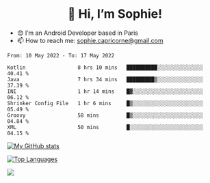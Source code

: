 <h1 align="center"> 👋 Hi, I’m Sophie! </h1>  

- 😊 I’m an Android Developer based in Paris
- 📫 How to reach me: sophie.capricorne@gmail.com


<!--START_SECTION:waka-->

```text
From: 10 May 2022 - To: 17 May 2022

Kotlin                 8 hrs 10 mins   ██████████░░░░░░░░░░░░░░░   40.41 %
Java                   7 hrs 34 mins   █████████▒░░░░░░░░░░░░░░░   37.39 %
INI                    1 hr 14 mins    █▓░░░░░░░░░░░░░░░░░░░░░░░   06.12 %
Shrinker Config File   1 hr 6 mins     █▒░░░░░░░░░░░░░░░░░░░░░░░   05.49 %
Groovy                 58 mins         █▒░░░░░░░░░░░░░░░░░░░░░░░   04.84 %
XML                    50 mins         █░░░░░░░░░░░░░░░░░░░░░░░░   04.15 %
```

<!--END_SECTION:waka-->

[![My GitHub stats](https://github-readme-stats.vercel.app/api?username=sophicapri&show_icons=true&theme=buefy)](https://github.com/anuraghazra/github-readme-stats)

[![Top Languages](https://github-readme-stats.vercel.app/api/top-langs/?username=sophicapri&langs_count=2&layout=compact)](https://github.com/anuraghazra/github-readme-stats)

![](https://github-readme-streak-stats.herokuapp.com/?user=sophicapri)

